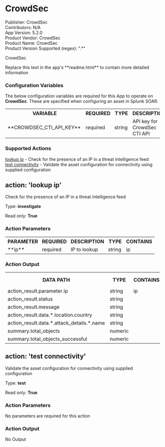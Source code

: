 <div id="doc">

# CrowdSec

Publisher: CrowdSec  
Contributors: N/A  
App Version: 5.2.0  
Product Vendor: CrowdSec  
Product Name: CrowdSec  
Product Version Supported (regex): ".*"  

CrowdSec

<html> <head></head> <body>Replace this text in the app's **readme.html** to contain more detailed information</body> </html> <style>tr.plain th { text-align: center; }</style>

### Configuration Variables

The below configuration variables are required for this App to operate on **CrowdSec**. These are specified when configuring an asset in Splunk SOAR.

<table>

<tbody>

<tr class="plain">

<th style="padding-right:5px;">VARIABLE</th>

<th style="padding-right:5px;">REQUIRED</th>

<th style="padding-right:5px;">TYPE</th>

<th>DESCRIPTION</th>

</tr>

<tr>

<td>**CROWDSEC_CTI_API_KEY**</td>

<td>required</td>

<td>string</td>

<td>API key for CrowdSec CTI API</td>

</tr>

</tbody>

</table>

### Supported Actions

[<span class="link">lookup ip</span>](#) - Check for the presence of an IP in a threat intelligence feed  
[<span class="link">test connectivity</span>](#) - Validate the asset configuration for connectivity using supplied configuration  

<a id="lookup-ip"></a>

## action: 'lookup ip'

Check for the presence of an IP in a threat intelligence feed

Type: **investigate**

Read only: **True**

### Action Parameters

<table>

<tbody>

<tr class="plain">

<th style="padding-right:5px;">PARAMETER</th>

<th style="padding-right:5px;">REQUIRED</th>

<th style="padding-right:5px;">DESCRIPTION</th>

<th style="padding-right:5px;">TYPE</th>

<th>CONTAINS</th>

</tr>

<tr>

<td>**ip**</td>

<td>required</td>

<td>IP to lookup</td>

<td>string</td>

<td><span class="highlight">ip</span></td>

</tr>

</tbody>

</table>

### Action Output

<table>

<tbody>

<tr class="plain">

<th>DATA PATH</th>

<th>TYPE</th>

<th>CONTAINS</th>

<th>EXAMPLE VALUES</th>

</tr>

<tr>

<td>action_result.parameter.ip</td>

<td>string</td>

<td><span class="highlight">ip</span></td>

<td></td>

</tr>

<tr>

<td>action_result.status</td>

<td>string</td>

<td></td>

<td></td>

</tr>

<tr>

<td>action_result.message</td>

<td>string</td>

<td></td>

<td></td>

</tr>

<tr>

<td>action_result.data.*.location.country</td>

<td>string</td>

<td></td>

<td></td>

</tr>

<tr>

<td>action_result.data.*.attack_details.*.name</td>

<td>string</td>

<td></td>

<td></td>

</tr>

<tr>

<td>summary.total_objects</td>

<td>numeric</td>

<td></td>

<td></td>

</tr>

<tr>

<td>summary.total_objects_successful</td>

<td>numeric</td>

<td></td>

<td></td>

</tr>

</tbody>

</table>

<a id="test-connectivity"></a>

## action: 'test connectivity'

Validate the asset configuration for connectivity using supplied configuration

Type: **test**

Read only: **True**

### Action Parameters

No parameters are required for this action

### Action Output

No Output

</div>

